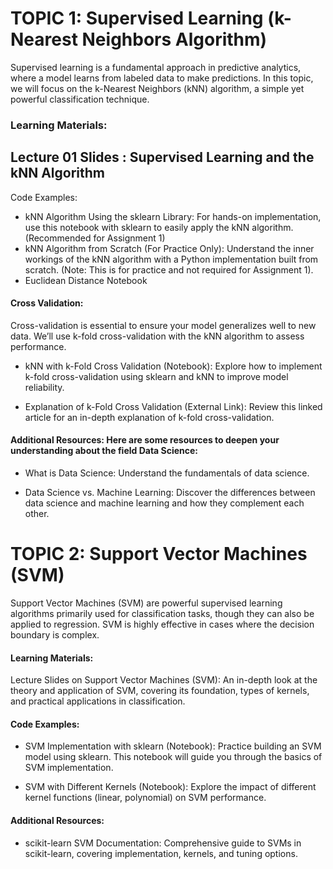 

# TOPIC 1: Supervised Learning (k-Nearest Neighbors Algorithm)



Supervised learning is a fundamental approach in predictive analytics, where a model learns from labeled data to make predictions. In this topic, we will focus on the k-Nearest Neighbors (kNN) algorithm, a simple yet powerful classification technique.

### Learning Materials:

## Lecture 01 Slides : Supervised Learning and the kNN Algorithm

Code Examples:

- kNN Algorithm Using the sklearn Library: For hands-on implementation, use this notebook with sklearn to easily apply the kNN algorithm. (Recommended for Assignment 1)
- kNN Algorithm from Scratch (For Practice Only): Understand the inner workings of the kNN algorithm with a Python implementation built from scratch. (Note: This is for practice and not required for Assignment 1).
- Euclidean Distance Notebook

#### Cross Validation:
Cross-validation is essential to ensure your model generalizes well to new data. We’ll use k-fold cross-validation with the kNN algorithm to assess performance.

- kNN with k-Fold Cross Validation (Notebook): Explore how to implement k-fold cross-validation using sklearn and kNN to improve model reliability.

- Explanation of k-Fold Cross Validation (External Link): Review this linked article for an in-depth explanation of k-fold cross-validation.

#### Additional Resources: Here are some resources to deepen your understanding about the field Data Science:

- What is Data Science: Understand the fundamentals of data science.

- Data Science vs. Machine Learning: Discover the differences between data science and machine learning and how they complement each other.


# TOPIC 2: Support Vector Machines (SVM)
Support Vector Machines (SVM) are powerful supervised learning algorithms primarily used for classification tasks, though they can also be applied to regression. SVM is highly effective in cases where the decision boundary is complex.

#### Learning Materials:

Lecture Slides on Support Vector Machines (SVM):
An in-depth look at the theory and application of SVM, covering its foundation, types of kernels, and practical applications in classification.

#### Code Examples:

- SVM Implementation with sklearn (Notebook): Practice building an SVM model using sklearn. This notebook will guide you through the basics of SVM implementation.

- SVM with Different Kernels (Notebook): Explore the impact of different kernel functions (linear, polynomial) on SVM performance.

#### Additional Resources:

- scikit-learn SVM Documentation: Comprehensive guide to SVMs in scikit-learn, covering implementation, kernels, and tuning options.
